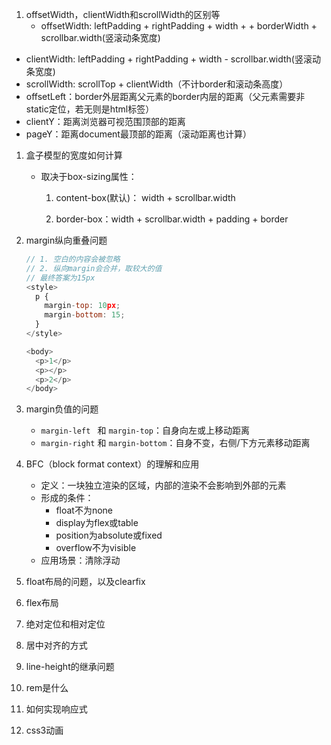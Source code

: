 1. offsetWidth，clientWidth和scrollWidth的区别等
   - offsetWidth:  leftPadding + rightPadding + width + + borderWidth + scrollbar.width(竖滚动条宽度)

- clientWidth: leftPadding + rightPadding + width - scrollbar.width(竖滚动条宽度)
- scrollWidth: scrollTop + clientWidth（不计border和滚动条高度）
- offsetLeft：border外层距离父元素的border内层的距离（父元素需要非static定位，若无则是html标签）
- clientY：距离浏览器可视范围顶部的距离
- pageY：距离document最顶部的距离（滚动距离也计算）

1. 盒子模型的宽度如何计算

   - 取决于box-sizing属性：

     1) content-box(默认)： width +  scrollbar.width

     2) border-box：width + scrollbar.width + padding + border

2. margin纵向重叠问题

   ```js
   // 1. 空白的内容会被忽略
   // 2. 纵向margin会合并，取较大的值
   // 最终答案为15px
   <style>
     p {
       margin-top: 10px;
       margin-bottom: 15;
     }
   </style>

   <body>
     <p>1</p>
     <p></p>
     <p>2</p>
   </body>
   ```

3. margin负值的问题

   - `margin-left ` 和 `margin-top`：自身向左或上移动距离
   - `margin-right` 和 `margin-bottom`：自身不变，右侧/下方元素移动距离

4. BFC（block format context）的理解和应用

   - 定义：一块独立渲染的区域，内部的渲染不会影响到外部的元素
   - 形成的条件：
     - float不为none
     - display为flex或table
     - position为absolute或fixed
     - overflow不为visible
   - 应用场景：清除浮动

5. float布局的问题，以及clearfix

6. flex布局

7. 绝对定位和相对定位

8. 居中对齐的方式

9. line-height的继承问题

10. rem是什么

11. 如何实现响应式

12. css3动画
